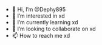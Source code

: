 - 👋 Hi, I’m @Dephy895
- 👀 I’m interested in xd
- 🌱 I’m currently learning xd
- 💞️ I’m looking to collaborate on xd
- 📫 How to reach me xd

<!---
Dephy895/Dephy895 is a ✨ special ✨ repository because its `README.md` (this file) appears on your GitHub profile.
You can click the Preview link to take a look at your changes.
--->
